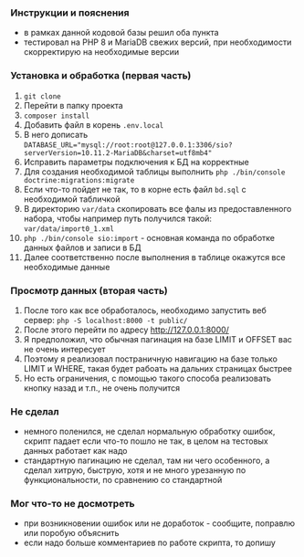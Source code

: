 ### Инструкции и пояснения

- в рамках данной кодовой базы решил оба пункта
- тестировал на PHP 8 и MariaDB свежих версий, при необходимости скорректирую на необходимые версии 

### Установка и обработка (первая часть)

1) `git clone`
2) Перейти в папку проекта
3) `composer install`
4) Добавить файл в корень `.env.local`
5) В него дописать `DATABASE_URL="mysql://root:root@127.0.0.1:3306/sio?serverVersion=10.11.2-MariaDB&charset=utf8mb4"`
6) Исправить параметры подключения к БД на корректные
7) Для создания необходимой таблицы выполнить `php ./bin/console doctrine:migrations:migrate`
8) Если что-то пойдет не так, то в корне есть файл `bd.sql` с необходимой табличкой 
9) В директорию `var/data` скопировать все фалы из предоставленного набора, чтобы например путь получился такой: `var/data/import0_1.xml`
10) `php ./bin/console sio:import` - основная команда по обработке данных файлов и записи в БД
11) Далее соответственно после выполнения в таблице окажутся все необходимые данные

### Просмотр данных (вторая часть)

1) После того как все обработалось, необходимо запустить веб сервер: `php -S localhost:8000 -t public/`
2) После этого перейти по адресу http://127.0.0.1:8000/
3) Я предположил, что обычная пагинация на базе LIMIT и OFFSET вас не очень интересует
4) Поэтому я реализовал постраничную навигацию на базе только LIMIT и WHERE, такая будет рабоать на дальних страницах быстрее
5) Но есть ограничения, с помощью такого способа реализовать кнопку назад и т.п., не очень получится 

### Не сделал

- немного поленился, не сделал нормальную обработку ошибок, скрипт падает если что-то пошло не так, в целом на тестовых данных работает как надо
- стандартную пагинацию не сделал, там ни чего особенного, а сделал хитрую, быструю, хотя и не много урезанную по функциональности, по сравнению со стандартной

### Мог что-то не досмотреть

- при возникновении ошибок или не доработок - сообщите, поправлю или поробую объяснить
- если надо больше комментариев по работе скрипта, то допишу
